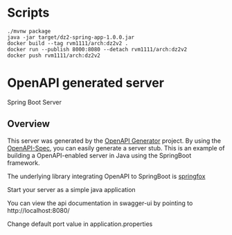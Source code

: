 # Scripts

```
./mvnw package
java -jar target/dz2-spring-app-1.0.0.jar 
docker build --tag rvm1111/arch:dz2v2 .
docker run --publish 8000:8080 --detach rvm1111/arch:dz2v2
docker push rvm1111/arch:dz2v2
```

# OpenAPI generated server

Spring Boot Server 


## Overview  
This server was generated by the [OpenAPI Generator](https://openapi-generator.tech) project.
By using the [OpenAPI-Spec](https://openapis.org), you can easily generate a server stub.
This is an example of building a OpenAPI-enabled server in Java using the SpringBoot framework.

The underlying library integrating OpenAPI to SpringBoot is [springfox](https://github.com/springfox/springfox)

Start your server as a simple java application

You can view the api documentation in swagger-ui by pointing to  
http://localhost:8080/

Change default port value in application.properties